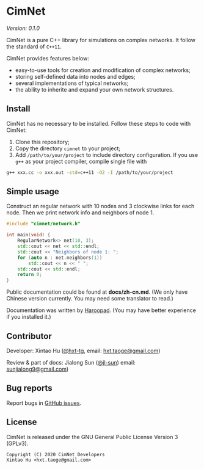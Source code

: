# CimNet

_Version: 0.1.0_

CimNet is a pure C++ library for simulations on complex networks.
It follow the standard of `C++11`.

CimNet provides features below:

- easy-to-use tools for creation and modification of complex networks;
- storing self-defined data into nodes and edges;
- several implementations of typical networks;
- the ability to inherite and expand your own network structures.

## Install

CimNet has no necessary to be installed.
Follow these steps to code with CimNet:

1. Clone this repository;
2. Copy the directory `cimnet` to your project;
3. Add `/path/to/your/project` to include directory configuration.
If you use `g++` as your project compiler, compile single file with
```sh
g++ xxx.cc -o xxx.out -std=c++11 -O2 -I /path/to/your/project
```

## Simple usage

Construct an regular network with 10 nodes and 3 clockwise links for each node.
Then we print network info and neighbors of node 1.

```cpp
#include "cimnet/network.h"

int main(void) {
    RegularNetwork<> net(10, 3);
    std::cout << net << std::endl;
    std::cout << "Neighbors of node 1: ";
    for (auto n : net.neighbors(1))
        std::cout << n << " ";
    std::cout << std::endl;
    return 0;
}
```

Public documentation could be found at **docs/zh-cn.md**. (We only have Chinese version currently. You may need some translator to read.)

Documentation was written by [Haroopad](http://pad.haroopress.com/). (You may have better experience if you installed it.)

## Contributor

Developer: Xintao Hu ([@hxt-tg](https://github.com/hxt-tg),
email: [hxt.taoge@gmail.com](mailto:hxt.taoge@gmail.com))

Review & part of docs: Jialong Sun ([@jl-sun](https://github.com/jl-sun))
email: [sunjialong9@gmail.com](mailto:sunjialong9@gmail.com))


## Bug reports

Report bugs in
[GitHub issues](https://github.com/hxt-tg/cimnet/issues).

## License

CimNet is released under the GNU General Public License Version 3 (GPLv3).

```
Copyright (C) 2020 CimNet Developers
Xintao Hu <hxt.taoge@gmail.com>
```
